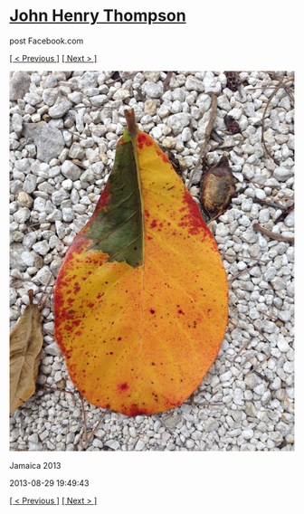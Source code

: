 # [John Henry Thompson](../README.md)
post Facebook.com

[[ < Previous ]](2013-08-29-7.md) [[ Next > ]](2013-08-29-9.md)

[![](../media/2013-08-29/Jamaica-2019.jpg)](../README.md)

Jamaica 2013

2013-08-29 19:49:43

[[ < Previous ]](2013-08-29-7.md) [[ Next > ]](2013-08-29-9.md)